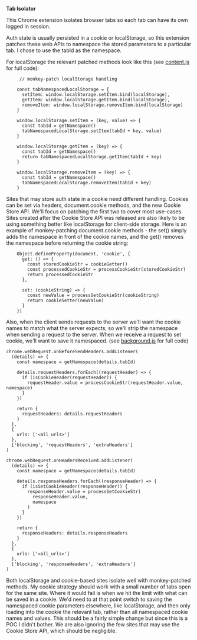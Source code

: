 **Tab Isolator**

This Chrome extension isolates browser tabs so each tab can have its own logged in session.

Auth state is usually persisted in a cookie or localStorage, so this extension patches these web APIs to namespace the stored parameters to a particular tab. I chose to use the tabId as the namespace.

For localStorage the relevant patched methods look like this (see [content.js](./chrome-extension/content.js) for full code):

```
     // monkey-patch localStorage handling

    const tabNamespacedLocalStorage = {
      setItem: window.localStorage.setItem.bind(localStorage),
      getItem: window.localStorage.getItem.bind(localStorage),
      removeItem: window.localStorage.removeItem.bind(localStorage)
    }

    window.localStorage.setItem = (key, value) => {
      const tabId = getNamespace()
      tabNamespacedLocalStorage.setItem(tabId + key, value)
    }

    window.localStorage.getItem = (key) => {
      const tabId = getNamespace()
      return tabNamespacedLocalStorage.getItem(tabId + key)
    }

    window.localStorage.removeItem = (key) => {
      const tabId = getNamespace()
      tabNamespacedLocalStorage.removeItem(tabId + key)
    }

```

Sites that may store auth state in a cookie need different handling. Cookies can be set via headers, document.cookie methods, and the new Cookie Store API. We'll focus on patching the first two to cover most use-cases. Sites created after the Cookie Store API was released are also likely to be using something better like localStorage for client-side storage. Here is an example of monkey-patching document.cookie methods - the set() simply adds the namespace in front of the cookie names, and the get() removes the namespace before returning the cookie string:

```
    Object.defineProperty(document, 'cookie', {
      get: () => {
        const storedCookieStr = cookieGetter()
        const processedCookieStr = processCookieStr(storedCookieStr)
        return processedCookieStr
      },

      set: (cookieString) => {
        const newValue = processSetCookieStr(cookieString)
        return cookieSetter(newValue)
      }
    })
```

Also, when the client sends requests to the server we'll want the cookie names to match what the server expects, so we'll strip the namespace when sending a request to the server. When we receive a request to set cookie, we'll want to save it namespaced. (see [background.js](./chrome-extension/background.js) for full code)

```
chrome.webRequest.onBeforeSendHeaders.addListener(
  (details) => {
    const namespace = getNamespace(details.tabId)

    details.requestHeaders.forEach((requestHeader) => {
      if (isCookieHeader(requestHeader)) {
        requestHeader.value = processCookieStr(requestHeader.value, namespace)
      }
    })

    return {
      requestHeaders: details.requestHeaders
    }
  },
  {
    urls: ['<all_urls>']
  },
  ['blocking', 'requestHeaders', 'extraHeaders']
)

chrome.webRequest.onHeadersReceived.addListener(
  (details) => {
    const namespace = getNamespace(details.tabId)

    details.responseHeaders.forEach((responseHeader) => {
      if (isSetCookieHeader(responseHeader)) {
        responseHeader.value = processSetCookieStr(
          responseHeader.value,
          namespace
        )
      }
    })

    return {
      responseHeaders: details.responseHeaders
    }
  },
  {
    urls: ['<all_urls>']
  },
  ['blocking', 'responseHeaders', 'extraHeaders']
)
```

Both localStorage and cookie-based sites isolate well with monkey-patched methods. My cookie strategy should work with a small number of tabs open for the same site. Where it would fail is when we hit the limit with what can be saved in a cookie. We'd need to at that point switch to saving the namespaced cookie parameters elsewhere, like localStorage, and then only loading into the cookie the relevant tab, rather than all namespaced cookie names and values. This should be a fairly simple change but since this is a POC I didn't bother. We are also ignoring the few sites that may use the Cookie Store API, which should be negligible.
